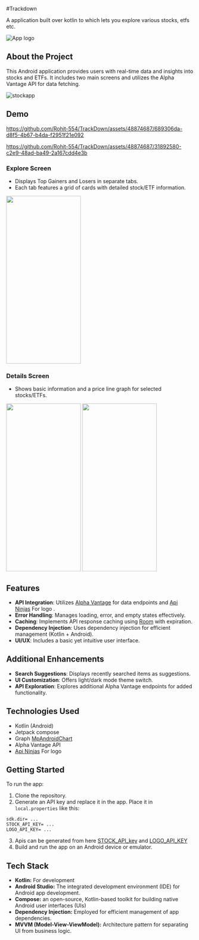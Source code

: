 #Trackdown

A application built over kotlin to which lets you explore various stocks, etfs etc.

![App logo](https://github.com/Rohit-554/TrackDown/assets/48874687/27027894-53b3-4b62-b26d-da65579c965d)

## About the Project
This Android application provides users with real-time data and insights into stocks and ETFs. It includes two main screens and utilizes the Alpha Vantage API for data fetching.

![stockapp](https://github.com/Rohit-554/TrackDown/assets/48874687/ce4e4844-846a-4d44-afbc-122d66a77f5b)
## Demo
https://github.com/Rohit-554/TrackDown/assets/48874687/689306da-d8f5-4b67-b4da-f2951f21e092

https://github.com/Rohit-554/TrackDown/assets/48874687/31892580-c2e9-48ad-ba49-2a167cdd4e3b

### Explore Screen
- Displays Top Gainers and Losers in separate tabs.
- Each tab features a grid of cards with detailed stock/ETF information.


<img src="https://github.com/Rohit-554/TrackDown/assets/48874687/47b3d7b5-4e0c-4fd8-afd0-a6d2948c168d" width="200" height="450">

### Details Screen
- Shows basic information and a price line graph for selected stocks/ETFs.
  <br>
<img src="https://github.com/Rohit-554/TrackDown/assets/48874687/5cc3366e-b574-4a32-b533-1d763e4b6c98" width="200" height="450">
<img src="https://github.com/Rohit-554/TrackDown/assets/48874687/58839dca-5471-4f57-a1f9-4c847aeed6a0" width="200" height="450">

## Features

- **API Integration**: Utilizes [Alpha Vantage](https://www.alphavantage.co/support/#) for data endpoints and [Api Ninjas](https://api-ninjas.com/api/logo) For logo .
- **Error Handling**: Manages loading, error, and empty states effectively.
- **Caching**: Implements API response caching using [Room](https://developer.android.com/training/data-storage/room) with expiration.
- **Dependency Injection**: Uses dependency injection for efficient management (Kotlin + Android).
- **UI/UX**: Includes a basic yet intuitive user interface.

## Additional Enhancements

- **Search Suggestions**: Displays recently searched items as suggestions.
- **UI Customization**: Offers light/dark mode theme switch.
- **API Exploration**: Explores additional Alpha Vantage endpoints for added functionality.

## Technologies Used
- Kotlin (Android)
- Jetpack compose
- Graph [MpAndroidChart](https://github.com/PhilJay/MPAndroidChart)
- Alpha Vantage API
- [Api Ninjas](https://api-ninjas.com/api/logo) For logo 

## Getting Started

To run the app:

1. Clone the repository.
2. Generate an API key and replace it in the app. Place it in `local.properties` like this:
```
sdk.dir= ...
STOCK_API_KEY= ...
LOGO_API_KEY= ...
```
3. Apis can be generated from here [STOCK_API_key](https://www.alphavantage.co/support/#) and [LOGO_API_KEY](https://api-ninjas.com/profile)
4. Build and run the app on an Android device or emulator.

## Tech Stack

- **Kotlin:** For development
- **Android Studio:** The integrated development environment (IDE) for Android app development.
- **Compose:** an open-source, Kotlin-based toolkit for building native Android user interfaces (UIs)
- **Dependency Injection:** Employed for efficient management of app dependencies.
- **MVVM (Model-View-ViewModel):** Architecture pattern for separating UI from business logic.





